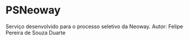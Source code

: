 # PSNeoway
Serviço desenvolvido para o processo seletivo da Neoway.
Autor: Felipe Pereira de Souza Duarte